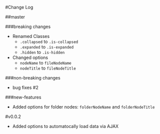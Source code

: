 #Change Log

##master

###breaking changes
- Renamed Classes
  - `.collapsed` to `.is-collapsed`
  - `.expanded` to `.is-expanded`
  - `.hidden` to `.is-hidden`
- Changed options
  - `nodeName` to `fileNodeName`
  - `nodeTitle` to `fileNodeTitle`


###non-breaking changes
- bug fixes #2

###new-features
- Added options for folder nodes: `folderNodeName` and `folderNodeTitle`

#v0.0.2
- Added options to automatocally load data via AJAX
